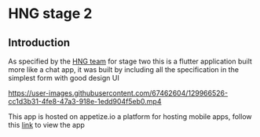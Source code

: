 
# HNG stage 2

## Introduction

As specified by the [HNG team]('https://hng.tech/') for stage two this is a flutter application built more like a chat app, it was built by including all the specification in the simplest form with good design UI

https://user-images.githubusercontent.com/67462604/129966526-cc1d3b31-4fe8-47a3-918e-1edd904f5eb0.mp4

This app is hosted on appetize.io a platform for hosting mobile apps,
follow this [link](https://appetize.io/app/ka977m3yay1y4ajr9r1rk61x1w?device=nexus5&scale=75&orientation=portrait&osVersion=8.1) to view the app
<!-- A few resources to get you started if this is your first Flutter project:

- [Lab: Write your first Flutter app](https://flutter.dev/docs/get-started/codelab)
- [Cookbook: Useful Flutter samples](https://flutter.dev/docs/cookbook)

For help getting started with Flutter, view our
[online documentation](https://flutter.dev/docs), which offers tutorials,
samples, guidance on mobile development, and a full API reference. -->
